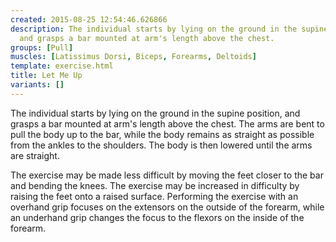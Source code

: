 ```yaml
---
created: 2015-08-25 12:54:46.626866
description: The individual starts by lying on the ground in the supine position,
  and grasps a bar mounted at arm's length above the chest.
groups: [Pull]
muscles: [Latissimus Dorsi, Biceps, Forearms, Deltoids]
template: exercise.html
title: Let Me Up
variants: []
---
```

The individual starts by lying on the ground in the supine position, and grasps a bar mounted at arm's length above the chest. The arms are bent to pull the body up to the bar, while the body remains as straight as possible from the ankles to the shoulders. The body is then lowered until the arms are straight.

The exercise may be made less difficult by moving the feet closer to the bar and bending the knees. The exercise may be increased in difficulty by raising the feet onto a raised surface. Performing the exercise with an overhand grip focuses on the extensors on the outside of the forearm, while an underhand grip changes the focus to the flexors on the inside of the forearm.